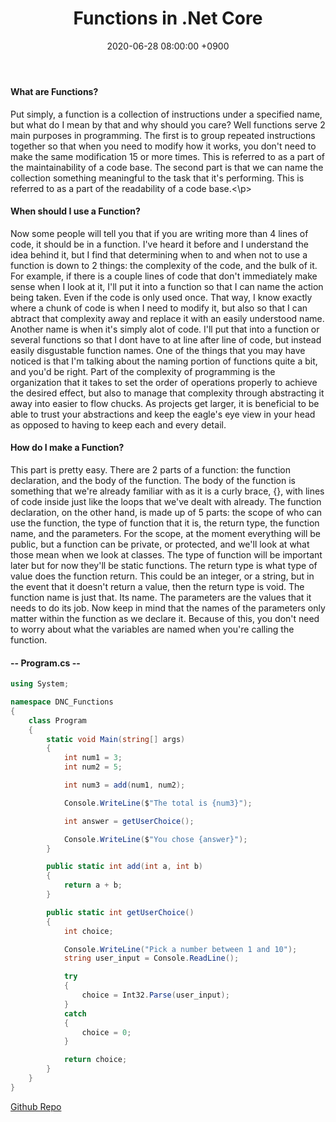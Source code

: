 ﻿---
title: Functions in .Net Core
date: 2020-06-28 08:00:00 +0900
categories: [ c# ]
tags: [  ]
---

#### What are Functions?

Put simply, a function is a collection of instructions under a specified name, but what do I mean by that and why should you care?  Well functions serve 2 main purposes in programming.  The first is to group repeated instructions together so that when you need to modify how it works, you don\'t need to make the same modification 15 or more times.  This is referred to as a part of the maintainability of a code base.  The second part is that we can name the collection something meaningful to the task that it\'s performing.  This is referred to as a part of the readability of a code base.<\p>

#### When should I use a Function?

Now some people will tell you that if you are writing more than 4 lines of code, it should be in a function.  I\'ve heard it before and I understand the idea behind it, but I find that determining when to and when not to use a function is down to 2 things: the complexity of the code, and the bulk of it.  For example, if there is a couple lines of code that don\'t immediately make sense when I look at it, I\'ll put it into a function so that I can name the action being taken.  Even if the code is only used once.  That way, I know exactly where a chunk of code is when I need to modify it, but also so that I can abtract that complexity away and replace it with an easily understood name.  Another name is when it\'s simply alot of code.  I\'ll put that into a function or several functions so that I dont have to at line after line of code, but instead easily disgustable function names.  One of the things that you may have noticed is that I\'m talking about the naming portion of functions quite a bit, and you\'d be right.  Part of the complexity of programming is the organization that it takes to set the order of operations properly to achieve the desired effect, but also to manage that complexity through abstracting it away into easier to flow chucks.  As projects get larger, it is beneficial to be able to trust your abstractions and keep the eagle\'s eye view in your head as opposed to having to keep each and every detail.

#### How do I make a Function?

This part is pretty easy.  There are 2 parts of a function: the function declaration, and the body of the function.  The body of the function is something that we\'re already familiar with as it is a curly brace, {}, with lines of code inside just like the loops that we\'ve dealt with already.  The function declaration, on the other hand, is made up of 5 parts: the scope of who can use the function, the type of function that it is, the return type, the function name, and the parameters.  For the scope, at the moment everything will be public, but a function can be private, or protected, and we\'ll look at what those mean when we look at classes.  The type of function will be important later but for now they\'ll be static functions.  The return type is what type of value does the function return.  This could be an integer, or a string, but in the event that it doesn\'t return a value, then the return type is void.  The function name is just that.  Its name.  The parameters are the values that it needs to do its job.  Now keep in mind that the names of the parameters only matter within the function as we declare it.  Because of this, you don\'t need to worry about what the variables are named when you\'re calling the function.

#### -- Program.cs --

```c#
using System;

namespace DNC_Functions
{
    class Program
    {
        static void Main(string[] args)
        {
            int num1 = 3;
            int num2 = 5;

            int num3 = add(num1, num2);

            Console.WriteLine($"The total is {num3}");

            int answer = getUserChoice();

            Console.WriteLine($"You chose {answer}");
        }

        public static int add(int a, int b)
        {
            return a + b;
        }

        public static int getUserChoice()
        {
            int choice;

            Console.WriteLine("Pick a number between 1 and 10");
            string user_input = Console.ReadLine();

            try
            {
                choice = Int32.Parse(user_input);
            }
            catch
            {
                choice = 0;
            }

            return choice;
        }
    }
}
```

[Github Repo](https://github.com/besmith43/DNC_Functions)

